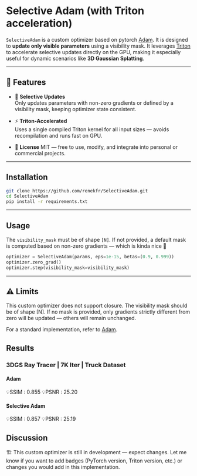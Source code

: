 # Selective Adam (with Triton acceleration)

`SelectiveAdam` is a custom optimizer based on pytorch [Adam](https://pytorch.org/docs/stable/generated/torch.optim.Adam.html). It is designed to **update only visible parameters** using a visibility mask. It leverages [Triton](https://github.com/openai/triton) to accelerate selective updates directly on the GPU, making it especially useful for dynamic scenarios like **3D Gaussian Splatting**.

---

## 🚀 Features

- 🎯 **Selective Updates**  
  Only updates parameters with non-zero gradients or defined by a visibility mask, keeping optimizer state consistent.

- ⚡ **Triton-Accelerated**  
  Uses a single compiled Triton kernel for all input sizes — avoids recompilation and runs fast on GPU.

- 📄 **License**
  MIT — free to use, modify, and integrate into personal or commercial projects.

---

## Installation

```bash
git clone https://github.com/renekfr/SelectiveAdam.git
cd SelectiveAdam
pip install -r requirements.txt
```

---

## Usage

The `visibility_mask` must be of shape `[N]`.
If not provided, a default mask is computed based on non-zero gradients — which is kinda nice 🙂

```python
optimizer = SelectiveAdam(params, eps=1e-15, betas=(0.9, 0.999))
optimizer.zero_grad()
optimizer.step(visibility_mask=visibility_mask)
```

---

## ⚠️ Limits
  
This custom optimizer does not support closure.
The visibility mask should be of shape [N].
If no mask is provided, only gradients strictly different from zero will be updated — others will remain unchanged.
  
For a standard implementation, refer to [Adam](https://pytorch.org/docs/stable/generated/torch.optim.Adam.html).

## Results
### 3DGS Ray Tracer | 7K Iter | Truck Dataset
#### Adam
💡SSIM    : 0.855
💡PSNR    : 25.20

#### Selective Adam
💡SSIM    : 0.857
💡PSNR    : 25.19

## Discussion

🏗️ This custom optimizer is still in development — expect changes.
Let me know if you want to add badges (PyTorch version, Triton version, etc.) or changes you would add in this implementation.

